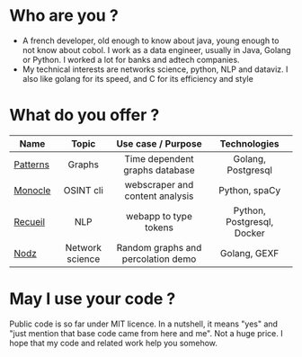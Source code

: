 # Who are you ? 

* A french developer, old enough to know about java, young enough to not know about cobol. I work as a data engineer, usually in Java, Golang or Python. I worked a lot for banks and adtech companies.
* My technical interests are networks science, python, NLP and dataviz. I also like golang for its speed, and C for its efficiency and style

# What do you offer ? 

|   Name   |   Topic  |  Use case / Purpose | Technologies |
|---    |:-:  |:-:  |:-:   |
| [Patterns](https://github.com/zefrenchwan/patterns) | Graphs | Time dependent graphs database | Golang, Postgresql |
| [Monocle](https://github.com/zefrenchwan/monocle) | OSINT cli | webscraper and content analysis | Python, spaCy |
| [Recueil](https://github.com/zefrenchwan/recueil) | NLP | webapp to type tokens | Python, Postgresql, Docker |
| [Nodz](https://github.com/zefrenchwan/nodz) | Network science | Random graphs and percolation  demo | Golang, GEXF |

# May I use your code ? 

Public code is so far under MIT licence. 
In a nutshell, it means "yes" and "just mention that base code came from here and me". Not a huge price. 
I hope that my code and related work help you somehow. 